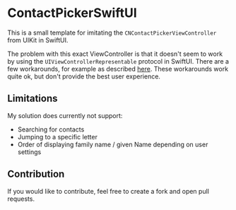 # ContactPickerSwiftUI 

This is a small template for imitating the `CNContactPickerViewController` from UIKit in SwiftUI.

The problem with this exact ViewController is that it doesn't seem to work by using the `UIViewControllerRepresentable` protocol in SwiftUI. There are a few workarounds, for example as described [here](https://stackoverflow.com/questions/57246685/uiviewcontrollerrepresentable-and-cncontactpickerviewcontroller/57621666#57621666). These workarounds work quite ok, but don't provide the best user experience.

## Limitations

My solution does currently not support:
- Searching for contacts
- Jumping to a specific letter
- Order of displaying family name / given Name depending on user settings

## Contribution

If you would like to contribute, feel free to create a fork and open pull requests.
